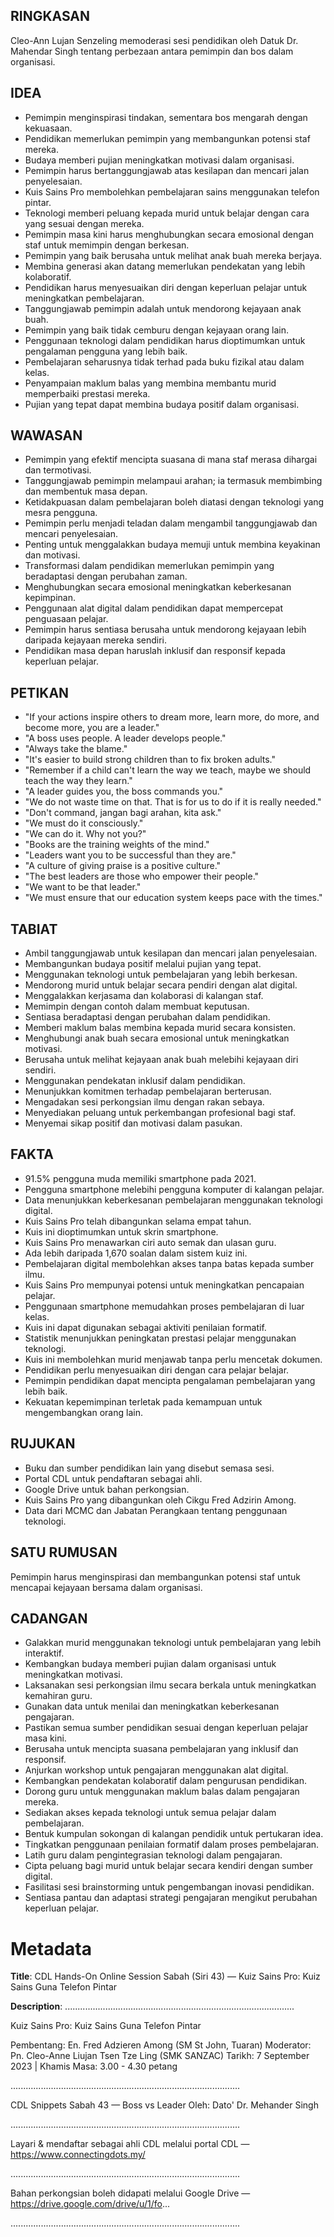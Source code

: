 ## RINGKASAN
Cleo-Ann Lujan Senzeling memoderasi sesi pendidikan oleh Datuk Dr. Mahendar Singh tentang perbezaan antara pemimpin dan bos dalam organisasi.

## IDEA
- Pemimpin menginspirasi tindakan, sementara bos mengarah dengan kekuasaan.
- Pendidikan memerlukan pemimpin yang membangunkan potensi staf mereka.
- Budaya memberi pujian meningkatkan motivasi dalam organisasi.
- Pemimpin harus bertanggungjawab atas kesilapan dan mencari jalan penyelesaian.
- Kuis Sains Pro membolehkan pembelajaran sains menggunakan telefon pintar.
- Teknologi memberi peluang kepada murid untuk belajar dengan cara yang sesuai dengan mereka.
- Pemimpin masa kini harus menghubungkan secara emosional dengan staf untuk memimpin dengan berkesan.
- Pemimpin yang baik berusaha untuk melihat anak buah mereka berjaya.
- Membina generasi akan datang memerlukan pendekatan yang lebih kolaboratif.
- Pendidikan harus menyesuaikan diri dengan keperluan pelajar untuk meningkatkan pembelajaran.
- Tanggungjawab pemimpin adalah untuk mendorong kejayaan anak buah.
- Pemimpin yang baik tidak cemburu dengan kejayaan orang lain.
- Penggunaan teknologi dalam pendidikan harus dioptimumkan untuk pengalaman pengguna yang lebih baik.
- Pembelajaran seharusnya tidak terhad pada buku fizikal atau dalam kelas.
- Penyampaian maklum balas yang membina membantu murid memperbaiki prestasi mereka.
- Pujian yang tepat dapat membina budaya positif dalam organisasi.

## WAWASAN
- Pemimpin yang efektif mencipta suasana di mana staf merasa dihargai dan termotivasi.
- Tanggungjawab pemimpin melampaui arahan; ia termasuk membimbing dan membentuk masa depan.
- Ketidakpuasan dalam pembelajaran boleh diatasi dengan teknologi yang mesra pengguna.
- Pemimpin perlu menjadi teladan dalam mengambil tanggungjawab dan mencari penyelesaian.
- Penting untuk menggalakkan budaya memuji untuk membina keyakinan dan motivasi.
- Transformasi dalam pendidikan memerlukan pemimpin yang beradaptasi dengan perubahan zaman.
- Menghubungkan secara emosional meningkatkan keberkesanan kepimpinan.
- Penggunaan alat digital dalam pendidikan dapat mempercepat penguasaan pelajar.
- Pemimpin harus sentiasa berusaha untuk mendorong kejayaan lebih daripada kejayaan mereka sendiri.
- Pendidikan masa depan haruslah inklusif dan responsif kepada keperluan pelajar.

## PETIKAN
- "If your actions inspire others to dream more, learn more, do more, and become more, you are a leader."
- "A boss uses people. A leader develops people."
- "Always take the blame."
- "It's easier to build strong children than to fix broken adults."
- "Remember if a child can't learn the way we teach, maybe we should teach the way they learn."
- "A leader guides you, the boss commands you."
- "We do not waste time on that. That is for us to do if it is really needed."
- "Don't command, jangan bagi arahan, kita ask."
- "We must do it consciously."
- "We can do it. Why not you?"
- "Books are the training weights of the mind."
- "Leaders want you to be successful than they are."
- "A culture of giving praise is a positive culture."
- "The best leaders are those who empower their people."
- "We want to be that leader."
- "We must ensure that our education system keeps pace with the times."

## TABIAT
- Ambil tanggungjawab untuk kesilapan dan mencari jalan penyelesaian.
- Membangunkan budaya positif melalui pujian yang tepat.
- Menggunakan teknologi untuk pembelajaran yang lebih berkesan.
- Mendorong murid untuk belajar secara pendiri dengan alat digital.
- Menggalakkan kerjasama dan kolaborasi di kalangan staf.
- Memimpin dengan contoh dalam membuat keputusan.
- Sentiasa beradaptasi dengan perubahan dalam pendidikan.
- Memberi maklum balas membina kepada murid secara konsisten.
- Menghubungi anak buah secara emosional untuk meningkatkan motivasi.
- Berusaha untuk melihat kejayaan anak buah melebihi kejayaan diri sendiri.
- Menggunakan pendekatan inklusif dalam pendidikan.
- Menunjukkan komitmen terhadap pembelajaran berterusan.
- Mengadakan sesi perkongsian ilmu dengan rakan sebaya.
- Menyediakan peluang untuk perkembangan profesional bagi staf.
- Menyemai sikap positif dan motivasi dalam pasukan.

## FAKTA
- 91.5% pengguna muda memiliki smartphone pada 2021.
- Pengguna smartphone melebihi pengguna komputer di kalangan pelajar.
- Data menunjukkan keberkesanan pembelajaran menggunakan teknologi digital.
- Kuis Sains Pro telah dibangunkan selama empat tahun.
- Kuis ini dioptimumkan untuk skrin smartphone.
- Kuis Sains Pro menawarkan ciri auto semak dan ulasan guru.
- Ada lebih daripada 1,670 soalan dalam sistem kuiz ini.
- Pembelajaran digital membolehkan akses tanpa batas kepada sumber ilmu.
- Kuis Sains Pro mempunyai potensi untuk meningkatkan pencapaian pelajar.
- Penggunaan smartphone memudahkan proses pembelajaran di luar kelas.
- Kuis ini dapat digunakan sebagai aktiviti penilaian formatif.
- Statistik menunjukkan peningkatan prestasi pelajar menggunakan teknologi.
- Kuis ini membolehkan murid menjawab tanpa perlu mencetak dokumen.
- Pendidikan perlu menyesuaikan diri dengan cara pelajar belajar.
- Pemimpin pendidikan dapat mencipta pengalaman pembelajaran yang lebih baik.
- Kekuatan kepemimpinan terletak pada kemampuan untuk mengembangkan orang lain.

## RUJUKAN
- Buku dan sumber pendidikan lain yang disebut semasa sesi.
- Portal CDL untuk pendaftaran sebagai ahli.
- Google Drive untuk bahan perkongsian.
- Kuis Sains Pro yang dibangunkan oleh Cikgu Fred Adzirin Among.
- Data dari MCMC dan Jabatan Perangkaan tentang penggunaan teknologi.

## SATU RUMUSAN
Pemimpin harus menginspirasi dan membangunkan potensi staf untuk mencapai kejayaan bersama dalam organisasi.

## CADANGAN
- Galakkan murid menggunakan teknologi untuk pembelajaran yang lebih interaktif.
- Kembangkan budaya memberi pujian dalam organisasi untuk meningkatkan motivasi.
- Laksanakan sesi perkongsian ilmu secara berkala untuk meningkatkan kemahiran guru.
- Gunakan data untuk menilai dan meningkatkan keberkesanan pengajaran.
- Pastikan semua sumber pendidikan sesuai dengan keperluan pelajar masa kini.
- Berusaha untuk mencipta suasana pembelajaran yang inklusif dan responsif.
- Anjurkan workshop untuk pengajaran menggunakan alat digital.
- Kembangkan pendekatan kolaboratif dalam pengurusan pendidikan.
- Dorong guru untuk menggunakan maklum balas dalam pengajaran mereka.
- Sediakan akses kepada teknologi untuk semua pelajar dalam pembelajaran.
- Bentuk kumpulan sokongan di kalangan pendidik untuk pertukaran idea.
- Tingkatkan penggunaan penilaian formatif dalam proses pembelajaran.
- Latih guru dalam pengintegrasian teknologi dalam pengajaran.
- Cipta peluang bagi murid untuk belajar secara kendiri dengan sumber digital.
- Fasilitasi sesi brainstorming untuk pengembangan inovasi pendidikan.
- Sentiasa pantau dan adaptasi strategi pengajaran mengikut perubahan keperluan pelajar.

# Metadata
**Title**: CDL Hands-On Online Session Sabah (Siri 43) — Kuiz Sains Pro: Kuiz Sains Guna Telefon Pintar

**Description**: ...........................................................................................

Kuiz Sains Pro: Kuiz Sains Guna Telefon Pintar 

Pembentang: En. Fred Adzieren Among (SM St John, Tuaran) 
Moderator: Pn. Cleo-Anne Liujan Tsen Tze Ling (SMK SANZAC)
Tarikh: 7 September 2023   |   Khamis
Masa: 3.00 - 4.30 petang

...........................................................................................

CDL Snippets Sabah 43 — Boss vs Leader
Oleh: Dato' Dr. Mehander Singh

...........................................................................................

Layari & mendaftar sebagai ahli CDL melalui portal CDL — https://www.connectingdots.my/

...........................................................................................

Bahan perkongsian boleh didapati melalui Google Drive — https://drive.google.com/drive/u/1/fo...

...........................................................................................